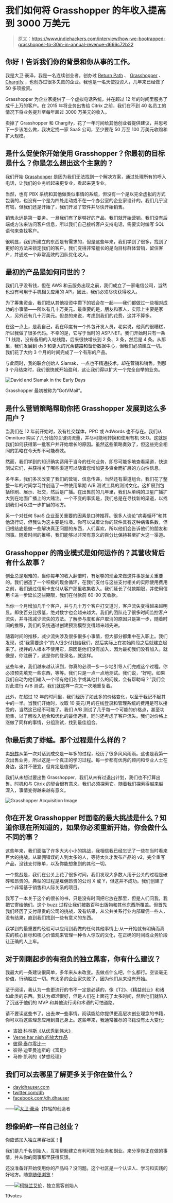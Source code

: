 # 我们如何将 Grasshopper 的年收入提高到 3000 万美元

> 原文：<https://www.indiehackers.com/interview/how-we-bootrapped-grasshopper-to-30m-in-annual-revenue-d666c72b22>

## 你好！告诉我们你的背景和你从事的工作。

我是大卫·豪泽，我是一名连续创业者，创办过 [Return Path](https://returnpath.com) 、 [Grasshopper](http://grasshopper.com) 、 [Chargify](https://www.chargify.com) ，也创办过很多失败的企业。我也是一名天使投资人，几年来已经做了 50 多项投资。

Grasshopper 为企业家提供了一个虚拟电话系统，并在超过 12 年的时间里服务了成千上万的客户。在 2015 年将业务出售给 Citrix 之前，我们在不到 40 名员工的情况下将业务提升至每年超过 3000 万美元的收入。

卖掉了 Grasshopper 和 Chargify，花了一年时间给其他创业者提供建议，并思考下一步该怎么做，我决定找一家 SaaS 公司，至少要花 50 万至 100 万美元收购和扩大规模。

## 是什么促使你开始使用 Grasshopper？你最初的目标是什么？你是怎么想出这个主意的？

我们开始 [Grasshopper](http://grasshopper.com) 是因为我们无法找到一个解决方案，通过处理所有的呼入电话，让我们的业务听起来更专业，看起来更专业。

当然，也有 PBX 系统和其他做类似事情的系统，但没有一个是以完全虚拟的方式包装的，也没有一个是为四处走动或不在一个办公室的企业家设计的。我们几乎没有钱，但我们还是开始了，我们开发了软件并尽快开始销售。

销售永远是第一要务。一旦我们有了足够好的产品，我们就开始营销。我们没有后端或方法来访问客户信息，所以我们自己接听客户支持电话，需要实时编写 SQL 语句来查找客户。

很明显，我们所建立的东西是有需求的，但是这些年来，我们学到了很多，找到了更好的方法来锁定我们的客户。我们变得非常擅长的是向目标群体营销，留住客户，并通过一个非常高效的团队优化收入。

## 最初的产品是如何问世的？

我们几乎没有钱，但在 AWS 和云服务出现之前，我们成立了一家电信公司，当然也没有可用于手机相关应用的 API。因此，我们必须尽快获得收入。

为了筹集资金，我们把从其他投资中攒下的钱合在一起——我们都做过一些相对成功的小事情——所以有几十万美元。最重要的是，朋友和家人，实际上主要是家人，另外还有几十万美元。但总的来说，考虑到我们的花费，这并不算多。

在这一点上，是我自己，我在印度有一个外包开发人员，老实说，他真的很糟糕，所以我做了很多代码。不幸的是，它写于当时的 ASP.NET。我们开始时只有一条 T1 线路，没有备用的入站线路，后来很快增长到 2 条、3 条，然后是 4 条。从那里，我们发展到 ds3 和更大的冗余链路和备份数据中心，但我们必须建立一切。我们花了大约 3 个月的时间完成了一个有形的产品。

与此同时，我的联合创始人 Siamak，一点也不精通技术，却在营销和销售。到那 3 个月结束时，我们很快就开始盈利，这让我们得以扩大一个完全自举的业务。

![David and Siamak in the Early Days](img/04f707743c4178c0302aadaea0aefcf1.png)

Grasshopper 最初被称为“GotVMail”。

## 是什么营销策略帮助你把 Grasshopper 发展到这么多用户？

当我们在 12 年前开始时，没有社交媒体，PPC 或 AdWords 也不存在。我们从 Omniture 购买了几分钱的关键词流量，并尽可能地转换和使用有机 SEO。这就是我们如何获得第一批客户并开始增长的原因。虽然这些策略奏效了，但这些完全相同的策略在今天却不可能奏效。

然而，我们学到的知识确实适用于当今的任何业务，即尽可能多地查看渠道，快速测试它们，并获得关于哪些渠道可以随着您增加更多资金而扩展的方向性信息。

多年来，我们多次改变了我们的营销、信息传递，当然还有渠道组合。我们花了整整一年的时间学习并创造了一种使用早期 A/B 测试工具的测试文化。这扩展到包括印刷、展示、社交，然后是广播。在出售前的几年里，我们从单纯的卫星广播扩大到在地面广播上的大赌注。一个不变的事实是，我们总是在寻找新的渠道，以找到我们可以进一步扩展的地方。

另一个对任何 SaaS 企业至关重要的因素是口碑推荐。很多人谈论“病毒循环”和其他流行词，但我认为这主要是垃圾。你可以试着让你的软件具有这种病毒系数，但归根结底是做一些解决真正问题的东西，人们喜欢，所以他们会告诉他们的朋友和同事。随着时间的推移，我们能够以非常有意义的百分比保持甚至扩大这一渠道。

## Grasshopper 的商业模式是如何运作的？其营收背后有什么故事？

创业总是艰难的，当你每年的收入翻倍时，有足够的现金来做这件事是至关重要的。我们创造了一个积极的现金循环，在我们支付与这些支付相关的实际使用费用之前，我们通过信用卡支付从客户那里收集收入。我们延长了付款期限，并使用信用卡进一步延长这些期限，我们在付款前 60-90 天收款。

当你一个月增加几千个客户，并与几十万个客户打交道时，客户流失变得越来越明显。即使百分比很低，绝对数字也会越来越大。我们的团队花了很多时间监控客户流失，并寻找减少流失的方法。了解参与度和客户取消的原因只是第一步，随着时间的推移，我们的系统通过创建预测模型变得越来越先进。

随着时间的推移，减少流失涉及很多很多小事情，但大部分都集中在入职上。我们发现，说“我需要这个”的人很少付钱给我们，然后实际上在初始阶段之后就建立起来了。搅拌的人根本不使用它，原因是他们没有加入，因为最初我们没有加入。就像是，你注册了，这是你的登录名，就这样。

这些年来，我们越来越认识到，你真的必须一步一步地引导人们完成这个过程。你必须预先填充一些东西，等等。我们只是一点一点地测试。我们说，“好吧，如果我们自动为他们输入一个带有他们名字或其他什么的问候，会有帮助吗？”我们会对此进行 A/B 测试。我们就这样一次又一次地重复着。

此外，在超过 12 年的时间里，我们经历了如此多的价格变化，以至于我记不起其中的一半。当我们开始时，收取 10 美元/月的在线登录和管理系统的费用是可以接受的，当然这已经不可能了。我们 A/B 测试了几乎每一个可能的价格点，甚至功能集，以了解收入组合和优化的最佳选择，同时还考虑了客户流失。我们对价格上涨做了同样的事情，分组测试，找到最佳组合。

## 你最后卖了蚱蜢。那个过程是什么样的？

卖[蚂蚱](http://grasshopper.com)从第一次对话到成交是一年多的过程，经历了很多风风雨雨。这也是我第一次出售业务，所以这是一个真正的学习过程。每一步都有优秀的顾问和专业人士在身边，这并不便宜，但肯定是值得的。

我们从未想过要出售 Grasshopper，我们从未有过退出计划，我们也不打算出售。时机和与 Citrix 的契合很有意义，我们必须探索它。随着我们探索得越来越深入，事情变得越来越有意义。

![Grasshopper Acquisition Image](img/8c42f661ee0d68920bf83551ea45e112.png)

## 你在开发 Grasshopper 时面临的最大挑战是什么？知道你现在所知道的，如果你必须重新开始，你会做什么不同的事？

这些年来，我们面临了许多大大小小的挑战，我相信我已经忘记了一些在当时看来巨大的挑战。从雇佣错误的人到太多的人，等待太久才发布产品的 v2，完全重写产品，没钱支付账单，以及你能想象到的其他一切。

一个挑战是，我们在公关上花了很多时间，我们发现大多数人用于公关的过程是破碎和昂贵的。典型的过程是雇佣昂贵的公司 X 或 Y，但这并不成功。我们创建了一个非常基于销售和人际关系的项目。

我写了一本关于这个的很长的书，只是没有时间把它放在那里，但是人们问我，我把它寄给他们。这个 buzz 过程让我们被数百种出版物和其他东西所覆盖。但首先我们经历了支付昂贵的公司的挑战，没有结果，从公共关系行业内部雇佣一些人，没有结果，直到我们找到一些有意义的东西。

我学到的最重要的经验可以应用到我做的任何其他事情上:从一开始就有明确而真实的核心目标和核心价值观来管理一种令人惊叹的文化，在正确的时间或业务阶段让正确的人上车。

## 对于刚刚起步的有抱负的独立黑客，你有什么建议？

我最大的一条建议很简单，多年来从未改变。去做点什么吧，什么都行。空谈毫无价值，行动胜过一切。有太多的企业家失败了，因为他们从来没有开始。

至于阅读，我认为一些更流行的书不一定是必读的，像《T2》、《精益创业》和诸如此类的东西。我认为*概念*很好，但是人们在上面花了太多时间，然后他们就陷入了沉迷于他们的 MVP 和其他流行词和术语的可怕道路。

请不要读这些书了。出去*做*一些事情。阅读能给你提供更高层次创业理念的书籍，你可以将这些理念应用到自己身上。这些年来，我通常推荐的书籍没有太大变化:

*   [吉姆·科林斯《从优秀到伟大》](http://amzn.to/2iV2Zvg)
*   [Verne har nish 的放大作品](http://amzn.to/2j3SCm4)
*   [彼得·泰尔零比一](http://amzn.to/2irgtvx)
*   彼得·迪亚曼迪斯的《富足》
*   马修·凯利的《梦想经理》

## 我们可以去哪里了解更多关于你在做什么？

*   [davidhauser.com](http://davidhauser.com/)
*   [twitter.com/dh](https://twitter.com/dh)
*   [facebook.com/dh.dhauser](https://www.facebook.com/dh.dhauser)

——[<picture id="ember5304280" class="user-avatar ember-view user-link__avatar">![](img/82bd3bb4769a3aa1cd13889ee7c0fa91.png)</picture>大卫·豪泽](/DavidHauser?id=grasshopper-owner)【蚱蜢的创造者

## 想像蚂蚱一样自己创业？

你应该加入独立黑客社区！🤗

我们是几千名创始人，互相帮助建立有利可图的业务和副业。来分享你正在做的事情，并从你的同事那里获得反馈。

还没准备好开始使用你的产品吗？没问题。这个社区是一个认识人、学习和实践的好地方。随意[随便浏览](/)！

——[<picture id="ember5304285" class="user-avatar ember-view user-link__avatar">![](img/82bd3bb4769a3aa1cd13889ee7c0fa91.png)</picture>柯特兰艾伦](/csallen?id=ibTLPyjwVebnZjMGKvz6ztarnuV2)，独立黑客创始人

19votes